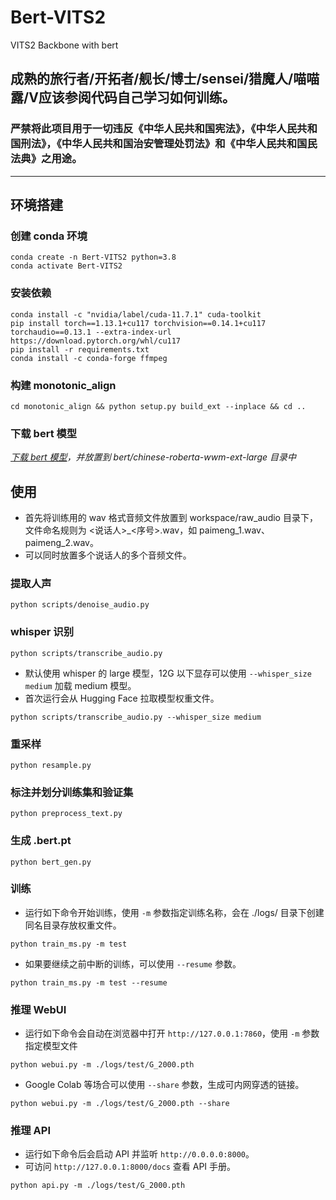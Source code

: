 # Bert-VITS2

VITS2 Backbone with bert
## 成熟的旅行者/开拓者/舰长/博士/sensei/猎魔人/喵喵露/V应该参阅代码自己学习如何训练。
### 严禁将此项目用于一切违反《中华人民共和国宪法》，《中华人民共和国刑法》，《中华人民共和国治安管理处罚法》和《中华人民共和国民法典》之用途。
---
## 环境搭建
### 创建 conda 环境
```
conda create -n Bert-VITS2 python=3.8
conda activate Bert-VITS2
```
### 安装依赖
```
conda install -c "nvidia/label/cuda-11.7.1" cuda-toolkit
pip install torch==1.13.1+cu117 torchvision==0.14.1+cu117 torchaudio==0.13.1 --extra-index-url https://download.pytorch.org/whl/cu117
pip install -r requirements.txt
conda install -c conda-forge ffmpeg
```
### 构建 monotonic_align
```
cd monotonic_align && python setup.py build_ext --inplace && cd ..
```
### 下载 bert 模型
*[下载 bert 模型](https://huggingface.co/hfl/chinese-roberta-wwm-ext-large)，并放置到 bert/chinese-roberta-wwm-ext-large 目录中*

## 使用
- 首先将训练用的 wav 格式音频文件放置到 workspace/raw_audio 目录下，文件命名规则为 <说话人>_<序号>.wav，如 paimeng_1.wav、paimeng_2.wav。
- 可以同时放置多个说话人的多个音频文件。
### 提取人声
```
python scripts/denoise_audio.py
```
### whisper 识别
```
python scripts/transcribe_audio.py
```
- 默认使用 whisper 的 large 模型，12G 以下显存可以使用 `--whisper_size medium` 加载 medium 模型。
- 首次运行会从 Hugging Face 拉取模型权重文件。
```
python scripts/transcribe_audio.py --whisper_size medium
```
### 重采样
```
python resample.py
```
### 标注并划分训练集和验证集
```
python preprocess_text.py
```
### 生成 .bert.pt
```
python bert_gen.py
```
### 训练
- 运行如下命令开始训练，使用 `-m` 参数指定训练名称，会在 ./logs/ 目录下创建同名目录存放权重文件。
```
python train_ms.py -m test
```
- 如果要继续之前中断的训练，可以使用 `--resume` 参数。
```
python train_ms.py -m test --resume
```
### 推理 WebUI
- 运行如下命令会自动在浏览器中打开 `http://127.0.0.1:7860`，使用 `-m` 参数指定模型文件
```
python webui.py -m ./logs/test/G_2000.pth
```
- Google Colab 等场合可以使用 `--share` 参数，生成可内网穿透的链接。
```
python webui.py -m ./logs/test/G_2000.pth --share
```
### 推理 API
- 运行如下命令后会启动 API 并监听 `http://0.0.0.0:8000`。
- 可访问 `http://127.0.0.1:8000/docs` 查看 API 手册。
```
python api.py -m ./logs/test/G_2000.pth
```
